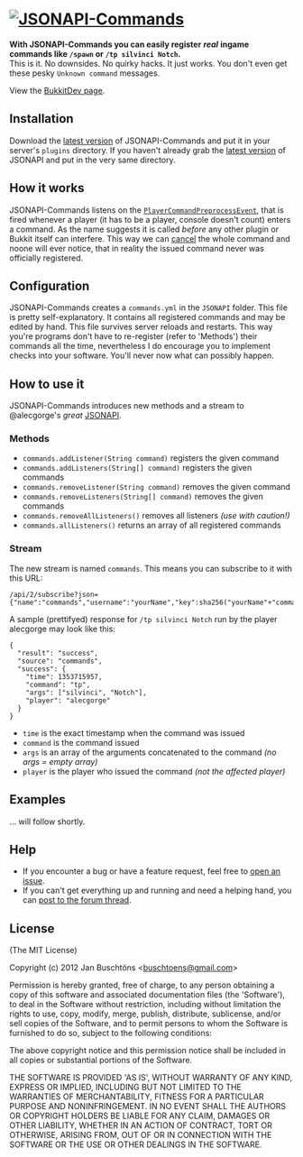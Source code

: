 # [![JSONAPI-Commands](http://i.imgur.com/CtpZF.png)](http://dev.bukkit.org/server-mods/jsonapi-commands/)

**With JSONAPI-Commands you can easily register** ***real***
**ingame commands like `/spawn` or `/tp silvinci Notch`.**  
This is it. No downsides. No quirky hacks. It just works.
You don't even get these pesky `Unknown command` messages.

View the [BukkitDev page](http://dev.bukkit.org/server-mods/jsonapi-commands/).

## Installation

Download the [latest version](https://dl.dropbox.com/s/0pt7rk39y3qgmxt/JSONAPI-Commands.jar?dl=1)
of JSONAPI-Commands and put it in your server's `plugins` directory.
If you haven't already grab the [latest version](http://ci.alecgorge.com/job/JSONAPI/lastSuccessfulBuild/artifact/target/JSONAPI.jar)
of JSONAPI and put in the very same directory.

## How it works

JSONAPI-Commands listens on the [`PlayerCommandPreprocessEvent`](http://jd.bukkit.org/doxygen/d4/dbe/classorg_1_1bukkit_1_1event_1_1player_1_1PlayerCommandPreprocessEvent.html), that is fired whenever a player (it has to be a player, console doesn't count) enters a command. As the name suggests it is called *before* any other plugin or Bukkit itself can interfere. This way we can [cancel](http://jd.bukkit.org/doxygen/d9/d37/interfaceorg_1_1bukkit_1_1event_1_1Cancellable.html#ac672af0d6b82d1598c02c8f81b4e06a8) the whole command and noone will ever notice, that in reality the issued command never was officially registered.

## Configuration

JSONAPI-Commands creates a `commands.yml` in the `JSONAPI` folder. This file is pretty self-explanatory.
It contains all registered commands and may be edited by hand. This file survives server reloads and restarts.
This way you're programs don't have to re-register (refer to 'Methods') their commands all the time,
nevertheless I do encourage you to implement checks into your software. You'll never now what can possibly happen.

## How to use it

JSONAPI-Commands introduces new methods and a stream to @alecgorge's *great* [JSONAPI](https://github.com/alecgorge/jsonapi).

### Methods

- `commands.addListener(String command)` registers the given command
- `commands.addListeners(String[] command)` registers the given commands
- `commands.removeListener(String command)` removes the given command
- `commands.removeListeners(String[] command)` removes the given commands
- `commands.removeAllListeners()` removes all listeners *(use with caution!)*
- `commands.allListeners()` returns an array of all registered commands

### Stream

The new stream is named `commands`. This means you can subscribe to it with this URL:
```
/api/2/subscribe?json={"name":"commands","username":"yourName","key":sha256("yourName"+"commands"+"yourPassword"+"yourSalt")}
```
A sample (prettifyed) response for `/tp silvinci Notch` run by the player alecgorge may look like this:
```
{
  "result": "success",
  "source": "commands",
  "success": {
    "time": 1353715957,
    "command": "tp",
    "args": ["silvinci", "Notch"],
    "player": "alecgorge"
  }
}
```

- `time` is the exact timestamp when the command was issued
- `command` is the command issued
- `args` is an array of the arguments concatenated to the command *(no args = empty array)*
- `player` is the player who issued the command *(not the affected player)*

## Examples

... will follow shortly.

## Help

- If you encounter a bug or have a feature request, feel free to [open an issue](https://github.com/CubixCraft/jsonapi-commands/issues/new).
- If you can't get everything up and running and need a helping hand, you can [post to the forum thread](http://forums.bukkit.org/threads/admn-info-jsonapi-v4-0-1-json-http-and-socket-api-for-controlling-a-server-1-4.14270/).

## License

(The MIT License)

Copyright (c) 2012 Jan Buschtöns &lt;buschtoens@gmail.com&gt;

Permission is hereby granted, free of charge, to any person obtaining
a copy of this software and associated documentation files (the
'Software'), to deal in the Software without restriction, including
without limitation the rights to use, copy, modify, merge, publish,
distribute, sublicense, and/or sell copies of the Software, and to
permit persons to whom the Software is furnished to do so, subject to
the following conditions:

The above copyright notice and this permission notice shall be
included in all copies or substantial portions of the Software.

THE SOFTWARE IS PROVIDED 'AS IS', WITHOUT WARRANTY OF ANY KIND,
EXPRESS OR IMPLIED, INCLUDING BUT NOT LIMITED TO THE WARRANTIES OF
MERCHANTABILITY, FITNESS FOR A PARTICULAR PURPOSE AND NONINFRINGEMENT.
IN NO EVENT SHALL THE AUTHORS OR COPYRIGHT HOLDERS BE LIABLE FOR ANY
CLAIM, DAMAGES OR OTHER LIABILITY, WHETHER IN AN ACTION OF CONTRACT,
TORT OR OTHERWISE, ARISING FROM, OUT OF OR IN CONNECTION WITH THE
SOFTWARE OR THE USE OR OTHER DEALINGS IN THE SOFTWARE.
